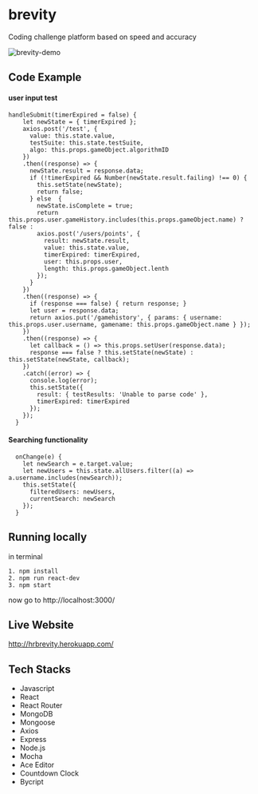 # brevity
Coding challenge platform based on speed and accuracy

![brevity-demo](https://user-images.githubusercontent.com/30321742/36118250-60fe683e-100a-11e8-87ee-774dffcac0e5.gif)

## Code Example

#### user input test

```JS
handleSubmit(timerExpired = false) {
    let newState = { timerExpired };
    axios.post('/test', {
      value: this.state.value,
      testSuite: this.state.testSuite,
      algo: this.props.gameObject.algorithmID
    })
    .then((response) => {
      newState.result = response.data;
      if (!timerExpired && Number(newState.result.failing) !== 0) {
        this.setState(newState);
        return false;
      } else  {
        newState.isComplete = true;
        return this.props.user.gameHistory.includes(this.props.gameObject.name) ? false :
        axios.post('/users/points', {
          result: newState.result,
          value: this.state.value,
          timerExpired: timerExpired,
          user: this.props.user,
          length: this.props.gameObject.lenth
        });
      }
    })
    .then((response) => {     
      if (response === false) { return response; }
      let user = response.data;
      return axios.put('/gamehistory', { params: { username: this.props.user.username, gamename: this.props.gameObject.name } });
    })
    .then((response) => {
      let callback = () => this.props.setUser(response.data);
      response === false ? this.setState(newState) : this.setState(newState, callback);
    })
    .catch((error) => {
      console.log(error);
      this.setState({
        result: { testResults: 'Unable to parse code' },
        timerExpired: timerExpired
      });
    });
  }

```
#### Searching functionality

```JS
  onChange(e) {
    let newSearch = e.target.value;
    let newUsers = this.state.allUsers.filter((a) => a.username.includes(newSearch));
    this.setState({
      filteredUsers: newUsers,
      currentSearch: newSearch
    });
  }
```

## Running locally
in terminal
```
1. npm install
2. npm run react-dev
3. npm start
```
now go to http://localhost:3000/

## Live Website
http://hrbrevity.herokuapp.com/

## Tech Stacks
* Javascript
* React
* React Router
* MongoDB
* Mongoose
* Axios
* Express
* Node.js
* Mocha
* Ace Editor
* Countdown Clock
* Bycript
